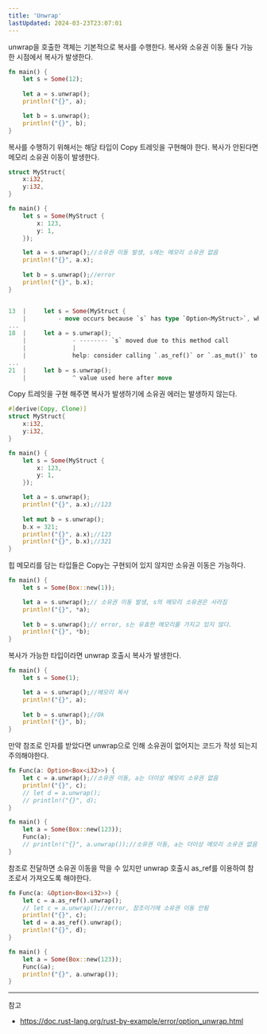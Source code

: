 ```yaml
---
title: 'Unwrap'
lastUpdated: 2024-03-23T23:07:01
---
```

unwrap을 호출한 객체는 기본적으로 복사를 수행한다. 복사와 소유권 이동 둘다 가능한 시점에서 복사가 발생한다.

```rust
fn main() {
    let s = Some(12);
    
    let a = s.unwrap();
    println!("{}", a);

    let b = s.unwrap();
    println!("{}", b);    
}
```

복사를 수행하기 위해서는 해당 타입이 Copy 트레잇을 구현해야 한다. 복사가 안된다면 메모리 소유권 이동이 발생한다.

```rust
struct MyStruct{
    x:i32,
    y:i32,
}

fn main() {
    let s = Some(MyStruct {
        x: 123,
        y: 1,
    });

    let a = s.unwrap();//소유권 이동 발생, s에는 메모리 소유권 없음
    println!("{}", a.x);
    
    let b = s.unwrap();//error
    println!("{}", b.x);
}


13  |     let s = Some(MyStruct {
    |         - move occurs because `s` has type `Option<MyStruct>`, which does not implement the `Copy` trait
...
18  |     let a = s.unwrap();
    |             - -------- `s` moved due to this method call
    |             |
    |             help: consider calling `.as_ref()` or `.as_mut()` to borrow the type's contents
...
21  |     let b = s.unwrap();
    |             ^ value used here after move
```

Copy 트레잇을 구현 해주면 복사가 발생하기에 소유권 에러는 발생하지 않는다.

```rust
#[derive(Copy, Clone)]
struct MyStruct{
    x:i32,
    y:i32,
}

fn main() {
    let s = Some(MyStruct {
        x: 123,
        y: 1,
    });

    let a = s.unwrap();
    println!("{}", a.x);//123
    
    let mut b = s.unwrap();
    b.x = 321;
    println!("{}", a.x);//123
    println!("{}", b.x);//321
}
```

힙 메모리를 담는 타입들은 Copy는 구현되어 있지 않지만 소유권 이동은 가능하다.

```rust
fn main() {
    let s = Some(Box::new(1));

    let a = s.unwrap();// 소유권 이동 발생, s의 메모리 소유권은 사라짐
    println!("{}", *a);
    
    let b = s.unwrap();// error, s는 유효한 메모리를 가지고 있지 않다.
    println!("{}", *b);
}
```

복사가 가능한 타입이라면 unwrap 호출시 복사가 발생한다.

```rust
fn main() {
    let s = Some(1);

    let a = s.unwrap();//메모리 복사
    println!("{}", a);
    
    let b = s.unwrap();//Ok
    println!("{}", b);
}
```

만약 참조로 인자를 받았다면 unwrap으로 인해 소유권이 없어지는 코드가 작성 되는지 주의해야한다.

```rust
fn Func(a: Option<Box<i32>>) {
    let c = a.unwrap();//소유권 이동, a는 더이상 메모리 소유권 없음
    println!("{}", c);
    // let d = a.unwrap();
    // println!("{}", d);
}

fn main() {
    let a = Some(Box::new(123));
    Func(a);
    // println!("{}", a.unwrap());//소유권 이동, a는 더이상 메모리 소유권 없음
}
```

참조로 전달하면 소유권 이동을 막을 수 있지만 unwrap 호출시 as_ref를 이용하여 참조로서 가져오도록 해야한다.

```rust
fn Func(a: &Option<Box<i32>>) {
    let c = a.as_ref().unwrap();
    // let c = a.unwrap();//error, 참조이기에 소유권 이동 안됨
    println!("{}", c);
    let d = a.as_ref().unwrap();
    println!("{}", d);    
}

fn main() {
    let a = Some(Box::new(123));
    Func(&a);
    println!("{}", a.unwrap());
}
```

---
참고
- https://doc.rust-lang.org/rust-by-example/error/option_unwrap.html